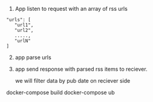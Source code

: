1. App listen to request with an array of rss urls

```
"urls": [
   "url1",
   "url2",
   .....,
   "urlN"
]
```

2. app parse urls
3. app send response with parsed rss items to reciever.

   we will filter data by pub date on reciever side

docker-compose build
docker-compose ub
